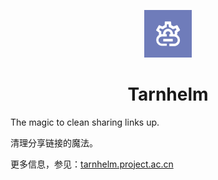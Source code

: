 <p align="center">
<img class="icon1" src="https://github.com/Xposed-Modules-Repo/cn.ac.lz233.tarnhelm/raw/main/icon-color.png" alt="icon-color" width="15%"/>
</p>

<h1 align="center">Tarnhelm</h1>

The magic to clean sharing links up.

清理分享链接的魔法。

更多信息，参见：[tarnhelm.project.ac.cn](https://tarnhelm.project.ac.cn/)
